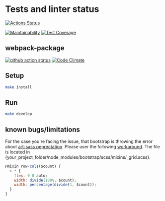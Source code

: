 # Tests and linter status

[![Actions Status](https://github.com/DiBDV/frontend-project-11/workflows/hexlet-check/badge.svg)](https://github.com/DiBDV/frontend-project-11/actions)

[![Maintainability](https://api.codeclimate.com/v1/badges/97f6af44a0680256a902/maintainability)](https://codeclimate.com/github/DiBDV/frontend-project-11/maintainability)
[![Test Coverage](https://api.codeclimate.com/v1/badges/97f6af44a0680256a902/test_coverage)](https://codeclimate.com/github/DiBDV/frontend-project-11/test_coverage)

## webpack-package

[![github action status](https://github.com/hexlet-boilerplates/webpack-package/workflows/Node%20CI/badge.svg)](https://github.com/hexlet-boilerplates/webpack-package/actions)
[![Code Climate](https://codeclimate.com/github/hexlet-boilerplates/webpack-package/badges/gpa.svg)](https://codeclimate.com/github/hexlet-boilerplates/webpack-package)

## Setup

```sh
make install
```

## Run

```sh
make develop
```

## known bugs/limitations

For the case you're facing the issue, that bootstrap is throwing the error about [art-sass peprectation](https://github.com/twbs/bootstrap/issues/39028). Please user the following [workaround](https://github.com/twbs/bootstrap/pull/39030/files#diff-41667d8b9901aa9fa52483b538bb9026c287f2c663d2fdc01acffa06888cc087). The file is located in {your_project_folder/node_modules/bootstrap/scss/mixins/_grid.scss}.

```js
@mixin row-cols($count) {
  > * {
    flex: 0 0 auto;
    width: divide(100%, $count);
    width: percentage(divide(1, $count));
  }
}
```
